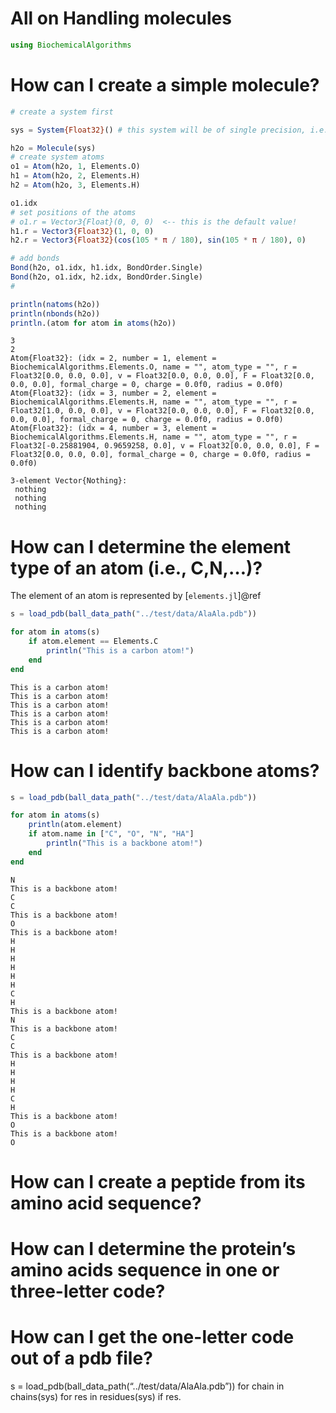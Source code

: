 # All on Handling molecules


``` julia
using BiochemicalAlgorithms
```

# How can I create a simple molecule?

``` julia
# create a system first

sys = System{Float32}() # this system will be of single precision, i.e., atom positions, velocities... 

h2o = Molecule(sys)
# create system atoms
o1 = Atom(h2o, 1, Elements.O)
h1 = Atom(h2o, 2, Elements.H)
h2 = Atom(h2o, 3, Elements.H)

o1.idx
# set positions of the atoms
# o1.r = Vector3{Float}(0, 0, 0)  <-- this is the default value!
h1.r = Vector3{Float32}(1, 0, 0)
h2.r = Vector3{Float32}(cos(105 * π / 180), sin(105 * π / 180), 0)

# add bonds
Bond(h2o, o1.idx, h1.idx, BondOrder.Single)
Bond(h2o, o1.idx, h2.idx, BondOrder.Single)
# 

println(natoms(h2o))
println(nbonds(h2o))
println.(atom for atom in atoms(h2o))
```

    3
    2
    Atom{Float32}: (idx = 2, number = 1, element = BiochemicalAlgorithms.Elements.O, name = "", atom_type = "", r = Float32[0.0, 0.0, 0.0], v = Float32[0.0, 0.0, 0.0], F = Float32[0.0, 0.0, 0.0], formal_charge = 0, charge = 0.0f0, radius = 0.0f0)
    Atom{Float32}: (idx = 3, number = 2, element = BiochemicalAlgorithms.Elements.H, name = "", atom_type = "", r = Float32[1.0, 0.0, 0.0], v = Float32[0.0, 0.0, 0.0], F = Float32[0.0, 0.0, 0.0], formal_charge = 0, charge = 0.0f0, radius = 0.0f0)
    Atom{Float32}: (idx = 4, number = 3, element = BiochemicalAlgorithms.Elements.H, name = "", atom_type = "", r = Float32[-0.25881904, 0.9659258, 0.0], v = Float32[0.0, 0.0, 0.0], F = Float32[0.0, 0.0, 0.0], formal_charge = 0, charge = 0.0f0, radius = 0.0f0)

    3-element Vector{Nothing}:
     nothing
     nothing
     nothing

# How can I determine the element type of an atom (i.e., C,N,…)?

The element of an atom is represented by \[`elements.jl`\]@ref

``` julia
s = load_pdb(ball_data_path("../test/data/AlaAla.pdb"))

for atom in atoms(s)
    if atom.element == Elements.C
        println("This is a carbon atom!")
    end
end
```

    This is a carbon atom!
    This is a carbon atom!
    This is a carbon atom!
    This is a carbon atom!
    This is a carbon atom!
    This is a carbon atom!

# How can I identify backbone atoms?

``` julia
s = load_pdb(ball_data_path("../test/data/AlaAla.pdb"))

for atom in atoms(s)
    println(atom.element)
    if atom.name in ["C", "O", "N", "HA"]
        println("This is a backbone atom!")
    end
end
```

    N
    This is a backbone atom!
    C
    C
    This is a backbone atom!
    O
    This is a backbone atom!
    H
    H
    H
    H
    H
    H
    C
    H
    This is a backbone atom!
    N
    This is a backbone atom!
    C
    C
    This is a backbone atom!
    H
    H
    H
    H
    C
    H
    This is a backbone atom!
    O
    This is a backbone atom!
    O

# How can I create a peptide from its amino acid sequence?

# How can I determine the protein’s amino acids sequence in one or three-letter code?

# How can I get the one-letter code out of a pdb file?

s = load_pdb(ball_data_path(“../test/data/AlaAla.pdb”)) for chain in
chains(sys) for res in residues(sys) if res.
